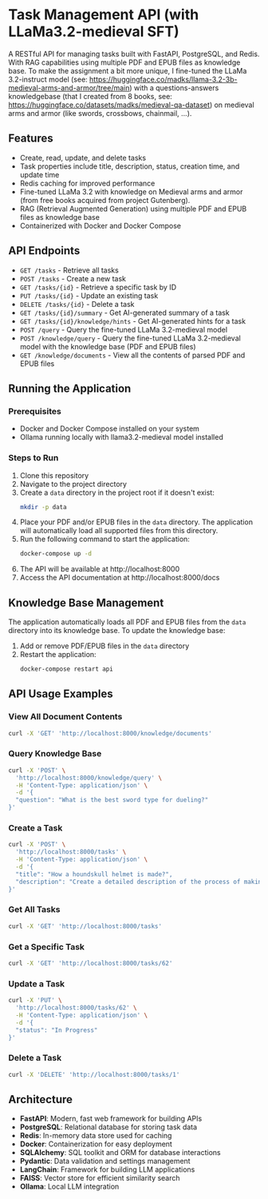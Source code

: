 # Task Management API (with LLaMa3.2-medieval SFT)

A RESTful API for managing tasks built with FastAPI, PostgreSQL, and Redis. With RAG capabilities using multiple PDF and EPUB files as knowledge base. To make the assignment a bit more unique, I fine-tuned the LLaMa 3.2-instruct model (see: https://huggingface.co/madks/llama-3.2-3b-medieval-arms-and-armor/tree/main) with a questions-answers knowledgebase (that I created from 8 books, see: https://huggingface.co/datasets/madks/medieval-qa-dataset) on medieval arms and armor (like swords, crossbows, chainmail, ...).

## Features

- Create, read, update, and delete tasks
- Task properties include title, description, status, creation time, and update time
- Redis caching for improved performance
- Fine-tuned LLaMa 3.2 with knowledge on Medieval arms and armor (from free books acquired from project Gutenberg).
- RAG (Retrieval Augmented Generation) using multiple PDF and EPUB files as knowledge base
- Containerized with Docker and Docker Compose

## API Endpoints

- `GET /tasks` - Retrieve all tasks
- `POST /tasks` - Create a new task
- `GET /tasks/{id}` - Retrieve a specific task by ID
- `PUT /tasks/{id}` - Update an existing task
- `DELETE /tasks/{id}` - Delete a task
- `GET /tasks/{id}/summary` - Get AI-generated summary of a task
- `GET /tasks/{id}/knowledge/hints` - Get AI-generated hints for a task
- `POST /query` - Query the fine-tuned LLaMa 3.2-medieval model
- `POST /knowledge/query` - Query the fine-tuned LLaMa 3.2-medieval model with the knowledge base (PDF and EPUB files)
- `GET /knowledge/documents` - View all the contents of parsed PDF and EPUB files

## Running the Application

### Prerequisites

- Docker and Docker Compose installed on your system
- Ollama running locally with llama3.2-medieval model installed

### Steps to Run

1. Clone this repository
2. Navigate to the project directory
3. Create a `data` directory in the project root if it doesn't exist:
   ```bash
   mkdir -p data
   ```
4. Place your PDF and/or EPUB files in the `data` directory. The application will automatically load all supported files from this directory.
5. Run the following command to start the application:
   ```bash
   docker-compose up -d
   ```
6. The API will be available at http://localhost:8000
7. Access the API documentation at http://localhost:8000/docs

## Knowledge Base Management

The application automatically loads all PDF and EPUB files from the `data` directory into its knowledge base. To update the knowledge base:

1. Add or remove PDF/EPUB files in the `data` directory
2. Restart the application:
   ```bash
   docker-compose restart api
   ```

## API Usage Examples

### View All Document Contents

```bash
curl -X 'GET' 'http://localhost:8000/knowledge/documents'
```

### Query Knowledge Base

```bash
curl -X 'POST' \
  'http://localhost:8000/knowledge/query' \
  -H 'Content-Type: application/json' \
  -d '{
  "question": "What is the best sword type for dueling?"
}'
```

### Create a Task

```bash
curl -X 'POST' \
  'http://localhost:8000/tasks' \
  -H 'Content-Type: application/json' \
  -d '{
  "title": "How a houndskull helmet is made?",
  "description": "Create a detailed description of the process of making a houndskull helmet, including the materials used and the steps involved."
}'
```

### Get All Tasks

```bash
curl -X 'GET' 'http://localhost:8000/tasks'
```

### Get a Specific Task

```bash
curl -X 'GET' 'http://localhost:8000/tasks/62'
```

### Update a Task

```bash
curl -X 'PUT' \
  'http://localhost:8000/tasks/62' \
  -H 'Content-Type: application/json' \
  -d '{
  "status": "In Progress"
}'
```

### Delete a Task

```bash
curl -X 'DELETE' 'http://localhost:8000/tasks/1'
```

## Architecture

- **FastAPI**: Modern, fast web framework for building APIs
- **PostgreSQL**: Relational database for storing task data
- **Redis**: In-memory data store used for caching
- **Docker**: Containerization for easy deployment
- **SQLAlchemy**: SQL toolkit and ORM for database interactions
- **Pydantic**: Data validation and settings management
- **LangChain**: Framework for building LLM applications
- **FAISS**: Vector store for efficient similarity search
- **Ollama**: Local LLM integration 